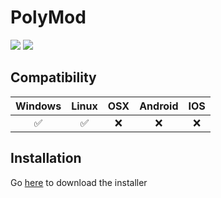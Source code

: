 ﻿# PolyMod

![](https://img.shields.io/github/downloads/PolyModTeam/PolyMod/total) ![](https://img.shields.io/github/repo-size/PolyModTeam/PolyMod)

## Compatibility

|      Windows       |      Linux      |       OSX       | Android | IOS |
| :----------------: | :-------------: | :-------------: | :-----: | :-: |
| :white_check_mark: | :white_check_mark: | :x: |   :x:   | :x: |

## Installation

Go [here](https://github.com/PolytalesDevTeam/PolyModInstaller/releases/latest) to download the installer
